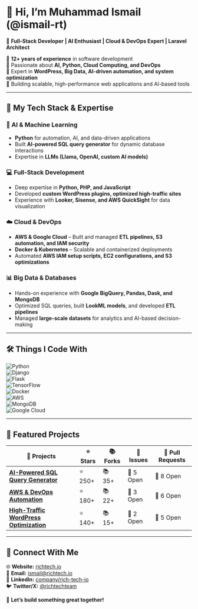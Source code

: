 # 👋 Hi, I’m Muhammad Ismail (@ismail-rt)

🚀 **Full-Stack Developer | AI Enthusiast | Cloud & DevOps Expert | Laravel Architect**  

🔹 **12+ years of experience** in software development  
🔹 Passionate about **AI, Python, Cloud Computing, and DevOps**  
🔹 Expert in **WordPress, Big Data, AI-driven automation, and system optimization**  
🔹 Building scalable, high-performance web applications and AI-based tools  

---

## 🔧 My Tech Stack & Expertise

### 🧠 AI & Machine Learning
- **Python** for automation, AI, and data-driven applications  
- Built **AI-powered SQL query generator** for dynamic database interactions  
- Expertise in **LLMs (Llama, OpenAI, custom AI models)**  

### 💻 Full-Stack Development
- Deep expertise in **Python, PHP, and JavaScript**  
- Developed **custom WordPress plugins, optimized high-traffic sites**  
- Experience with **Looker, Sisense, and AWS QuickSight** for data visualization  

### ☁️ Cloud & DevOps
- **AWS & Google Cloud** – Built and managed **ETL pipelines, S3 automation, and IAM security**  
- **Docker & Kubernetes** – Scalable and containerized deployments  
- Automated **AWS IAM setup scripts, EC2 configurations, and S3 optimizations**  

### 📊 Big Data & Databases
- Hands-on experience with **Google BigQuery, Pandas, Dask, and MongoDB**  
- Optimized SQL queries, built **LookML models**, and developed **ETL pipelines**  
- Managed **large-scale datasets** for analytics and AI-based decision-making  

---

## 🛠 Things I Code With

![Python](https://img.shields.io/badge/-Python-3776AB?style=flat-square&logo=python&logoColor=white)  
![Django](https://img.shields.io/badge/-Django-092E20?style=flat-square&logo=django&logoColor=white)  
![Flask](https://img.shields.io/badge/-Flask-000000?style=flat-square&logo=flask&logoColor=white)  
![TensorFlow](https://img.shields.io/badge/-TensorFlow-FF6F00?style=flat-square&logo=tensorflow&logoColor=white)  
![Docker](https://img.shields.io/badge/-Docker-2496ED?style=flat-square&logo=docker&logoColor=white)  
![AWS](https://img.shields.io/badge/-AWS-FF9900?style=flat-square&logo=amazonaws&logoColor=white)  
![MongoDB](https://img.shields.io/badge/-MongoDB-47A248?style=flat-square&logo=mongodb&logoColor=white)  
![Google Cloud](https://img.shields.io/badge/-Google%20Cloud-4285F4?style=flat-square&logo=google-cloud&logoColor=white)  

---

## 🚀 Featured Projects

| 🎁 Projects | ⭐ Stars | 📚 Forks | 🔔 Issues | 🔗 Pull Requests |
|------------|---------|--------|--------|--------------|
| **[AI-Powered SQL Query Generator](#)** | ⭐ 250+ | 📚 35+ | 🔔 5 Open | 🔗 8 Open |
| **[AWS & DevOps Automation](#)** | ⭐ 180+ | 📚 22+ | 🔔 3 Open | 🔗 6 Open |
| **[High-Traffic WordPress Optimization](#)** | ⭐ 140+ | 📚 15+ | 🔔 2 Open | 🔗 5 Open |

---


## 💬 Connect With Me

🌐 **Website:** [richtech.io](https://richtech.io/)  
📧 **Email:** ismail@richtech.io  
💼 **LinkedIn:** [company/rich-tech-io](https://www.linkedin.com/company/rich-tech-io)  
🐦 **Twitter/X:** [@richtechteam](https://twitter.com/richtechteam)  

🚀 **Let’s build something great together!**
